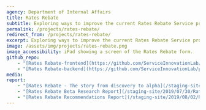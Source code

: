 ```yaml
---
agency: Department of Internal Affairs
title: Rates Rebate
subtitle: Exploring ways to improve the current Rates Rebate Service provided by local councils and Internal Affairs. Validate how digital channels might create a better service experience and allow for integration of services and proactive entitlements.
permalink: /projects/rates-rebate/
redirect_from: /projects/rates-rebate/
excerpt: Exploring ways to improve the current Rates Rebate Service provided by local councils and Internal Affairs. Validate how digital channels might create a better service experience and allow for integration of services and proactive entitlements.
image: /assets/img/projects/rates-rebate.png
image_accessibility: iPad showing a screen of the Rates Rebate form.
github_repo:
    - "[Rates Rebate-frontend](https://github.com/ServiceInnovationLab/pancake-frontend)"
    - "[Rates Rebate-backend](https://github.com/ServiceInnovationLab/pancake-backend)"
media:
report:
    - "[Rates Rebate - The story from discovery to alpha](/staging-site/2018/11/30/Rates-Rebate/)"
    - "[Rates Rebate Beta Research Report](/staging-site/2019/07/30/Rates-Rebate-Beta-Research-Report/)"
    - "[Rates Rebate Recommendations Report](/staging-site/2019/08/02/Rates-Rebates-Recommendations-Report/)"
---
```

